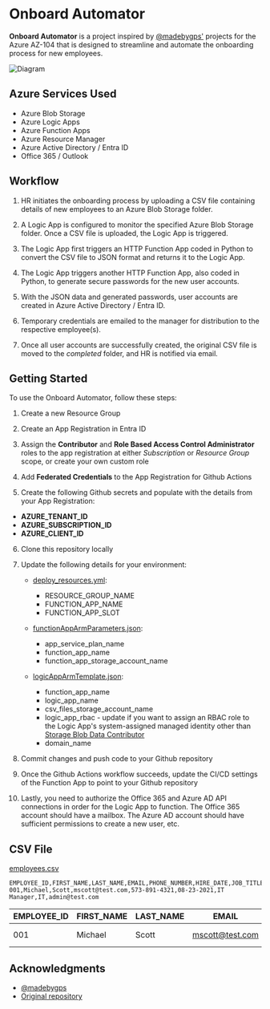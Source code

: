 # Onboard Automator

**Onboard Automator** is a project inspired by [@madebygps'](https://github.com/madebygps) projects for the Azure AZ-104 that is designed to streamline and automate the onboarding process for new employees.

![Diagram](https://i.imgur.com/FT7RBtx.png)

## Azure Services Used

- Azure Blob Storage
- Azure Logic Apps
- Azure Function Apps
- Azure Resource Manager
- Azure Active Directory / Entra ID
- Office 365 / Outlook

## Workflow

1. HR initiates the onboarding process by uploading a CSV file containing details of new employees to an Azure Blob Storage folder.

2. A Logic App is configured to monitor the specified Azure Blob Storage folder. Once a CSV file is uploaded, the Logic App is triggered.

3. The Logic App first triggers an HTTP Function App coded in Python to convert the CSV file to JSON format and returns it to the Logic App.

4. The Logic App triggers another HTTP Function App, also coded in Python, to generate secure passwords for the new user accounts.

5. With the JSON data and generated passwords, user accounts are created in Azure Active Directory / Entra ID.

6. Temporary credentials are emailed to the manager for distribution to the respective employee(s).

7. Once all user accounts are successfully created, the original CSV file is moved to the _completed_ folder, and HR is notified via email.

## Getting Started

To use the Onboard Automator, follow these steps:

1. Create a new Resource Group

2. Create an App Registration in Entra ID

3. Assign the **Contributor** and **Role Based Access Control Administrator** roles to the app registration at either _Subscription_ or _Resource Group_ scope, or create your own custom role

4. Add **Federated Credentials** to the App Registration for Github Actions

5. Create the following Github secrets and populate with the details from your App Registration:

- **AZURE_TENANT_ID**
- **AZURE_SUBSCRIPTION_ID**
- **AZURE_CLIENT_ID**

6. Clone this repository locally

7. Update the following details for your environment:

   - [deploy_resources.yml](.github/workflows/deploy_resources.yml):

     - RESOURCE_GROUP_NAME
     - FUNCTION_APP_NAME
     - FUNCTION_APP_SLOT

   - [functionAppArmParameters.json](./functionAppArmParameters.json):

     - app_service_plan_name
     - function_app_name
     - function_app_storage_account_name

   - [logicAppArmTemplate.json](./logicAppArmTemplate.json):
     - function_app_name
     - logic_app_name
     - csv_files_storage_account_name
     - logic_app_rbac - update if you want to assign an RBAC role to the Logic App's system-assigned managed identity other than [Storage Blob Data Contributor](https://learn.microsoft.com/en-us/azure/role-based-access-control/built-in-roles#storage-blob-data-contributor)
     - domain_name

8. Commit changes and push code to your Github repository

9. Once the Github Actions workflow succeeds, update the CI/CD settings of the Function App to point to your Github repository

10. Lastly, you need to authorize the Office 365 and Azure AD API connections in order for the Logic App to function. The Office 365 account should have a mailbox. The Azure AD account should have sufficient permissions to create a new user, etc.

## CSV File

[employees.csv](./employees.csv)

```
EMPLOYEE_ID,FIRST_NAME,LAST_NAME,EMAIL,PHONE_NUMBER,HIRE_DATE,JOB_TITLE,DEPARTMENT,MANAGER_UPN
001,Michael,Scott,mscott@test.com,573-891-4321,08-23-2021,IT Manager,IT,admin@test.com
```

| EMPLOYEE_ID | FIRST_NAME | LAST_NAME | EMAIL           | PHONE_NUMBER | HIRE_DATE  | JOB_TITLE  | DEPARTMENT | MANAGER_UPN    |
| ----------- | ---------- | --------- | --------------- | ------------ | ---------- | ---------- | ---------- | -------------- |
| 001         | Michael    | Scott     | mscott@test.com | 573-891-4321 | 08-23-2021 | IT Manager | IT         | admin@test.com |

## Acknowledgments

- [@madebygps](https://github.com/madebygps)
- [Original repository](https://github.com/madebygps/projects)
